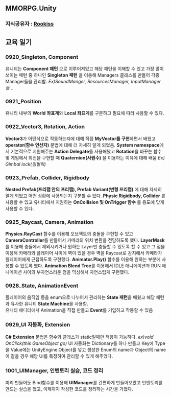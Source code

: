 ## MMORPG.Unity    
### 지식공유자 : [Rookiss](https://www.inflearn.com/instructors/230375/courses)  
## 교육 일기 
### 0920_Singleton, Component 
유니티는 **Component 패턴** 으로 이루어져있고 해당 패턴을 이해할 수 있고 가장 많이 쓰이는 패턴 중 하나인 **Singleton 패턴** 을 이용해 Managers 클래스를 만들어 각종 Manager들을 관리함. 
*Ex)SoundManger, ResourcesManager, InputManager 등...* 
### 0921_Position 
유니티 내부의 **World 좌표계**와 **Local 좌표계**를 구분하고 필요에 따라 사용할 수 있다. 
### 0922_Vector3, Rotation, Action  
**Vector3**가 어떤식으로 작동하는지에 대해 직접 **MyVector를 구현**하면서 배웠고 **operator(함수 연산자)** 문법에 대해 더 자세히 알게 되었음.
**System namespace**에서 기본적으로 지원해주는 **Action Delegate**를 사용해봤고 **Rotation**을 바꾸는 함수 및 게임에서 회전을 구현할 때 **Quaternion(사원수)** 을 이용하는 이유에 대해 배움  *Ex) Gimbal lock(짐벌락)*      
### 0923_Prefab, Collider, Rigidbody    
**Nested Prefab(프리팹 안의 프리팹), Prefab Variant(변형 프리팹)** 에 대해 자세히 알게 되었고 어떤 상황에 사용되는지 구분할 수 있다.
**Physic Rigidbody, Collider** 를 사용할 수 있고 유니티에서 지원하는 **OnCollision 및 OnTrigger 함수** 를 용도에 맞게 사용할 수 있다.
### 0925_Raycast, Camera, Animation 
**Physics.RayCast** 함수를 이용해 오브젝트의 충돌을 구현할 수 있고 **CameraController**를 만들어서 카메라의 위치 변환을 전담하도록 했다. 
**LayerMask**를 이용해 충돌에서 제외시키거나 원하는 Layer만 충돌할 수 있도록 할 수 있고 그 점을 이용해 카메라와 플레이어 사이에 벽이 있을 경우 벽을 Raycast로 감지해서 카메라가 플레이어에게 근접하도록 구현했다. **Animator.Play()** 함수를 이용해 원하는 부분에 사용할 수 있도록 했다. **Animation Blend Tree**를 이용해서 IDLE 애니메이션과 RUN 애니메이션 사이의 부자연스러운 점을 믹싱해서 자연스럽게 구현했다. 
### 0928_State, AnimationEvent  
플레이어의 움직임 등을 enum으로 나누어서 관리하는 **State 패턴**을 배웠고 해당 패턴과 유사한 유니티 **State Machine**을 사용함.  
유니티 에디터에서 Animation을 직접 만들고 **Event**를 기입하고 작동할 수 있음  
### 0929_UI 자동화, Extension  
**C# Extension** 문법은 함수와 클래스가 static일때만 적용이 가능하다. *ex)void OnClick(this GameObject go)*
UI 자동화는 Dictionary를 하나 만들고 Key에 Type을 Value에는 UnityEngine.Object를 넣고 생성한 Enum의 name과 Object의 name이 같을 경우 해당 UI를 특정하여 관리할 수 있게 해주었다.
### 1001_UIManager, 인벤토리 실습, 코드 정리  
미리 만들어둔 Bind함수를 이용해 **UIManager**를 간편하게 만들어보았고 인벤토리를 만드는 실습을 했고, 이제까지 작성한 코드를 정리하는 시간을 가졌다.
